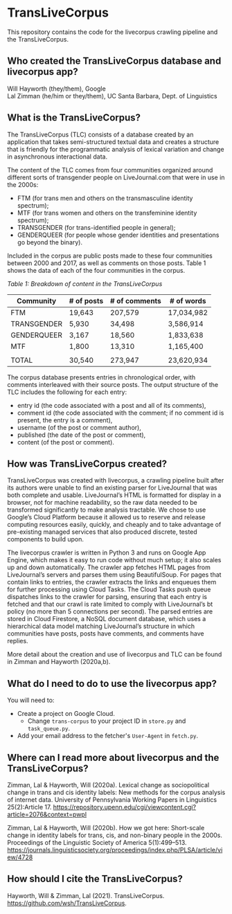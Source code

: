 # TransLiveCorpus

This repository contains the code for the livecorpus crawling pipeline and the TransLiveCorpus.

## Who created the TransLiveCorpus database and livecorpus app?

Will Hayworth (they/them), Google</br>
Lal Zimman (he/him or they/them), UC Santa Barbara, Dept. of Linguistics

## What is the TransLiveCorpus?

The TransLiveCorpus (TLC) consists of a database created by an application that takes semi-structured textual data and creates a structure that is friendly for the programmatic analysis of lexical variation and change in asynchronous interactional data.

The content of the TLC comes from four communities organized around different sorts of transgender people on LiveJournal.com that were in use in the 2000s: 
* FTM (for trans men and others on the transmasculine identity spectrum);
* MTF (for trans women and others on the transfeminine identity spectrum);
* TRANSGENDER (for trans-identified people in general);
* GENDERQUEER (for people whose gender identities and presentations go beyond the binary).

Included in the corpus are public posts made to these four communities between 2000 and 2017, as well as comments on those posts. Table 1 shows the data of each of the four communities in the corpus.

*Table 1: Breakdown of content in the TransLiveCorpus*

| Community	    | # of posts    | # of comments  | # of words     |
| ------------- | ------------- | -------------- | -------------- |
| FTM           |    19,643     |     207,579    |  17,034,982    |
| TRANSGENDER   |     5,930     |      34,498    |   3,586,914    |
| GENDERQUEER   |     3,167     |      18,560    |   1,833,638    |
| MTF           |     1,800     |      13,310    |   1,165,400    |
|               |               |                |                |
| TOTAL         |    30,540     |     273,947    |  23,620,934    |

The corpus database presents entries in chronological order, with comments interleaved with their source posts. The output structure of the TLC includes the following for each entry: 
* entry id (the code associated with a post and all of its comments),
* comment id (the code associated with the comment; if no comment id is present, the entry is a comment),
* username (of the post or comment author),
* published (the date of the post or comment),
* content (of the post or comment).

## How was TransLiveCorpus created?

TransLiveCorpus was created with livecorpus, a crawling pipeline built after its authors were unable to find an existing parser for LiveJournal that was both complete and usable. LiveJournal’s HTML is formatted for display in a browser, not for machine readability, so the raw data needed to be transformed significantly to make analysis tractable. We chose to use Google’s Cloud Platform because it allowed us to reserve and release computing resources easily, quickly, and cheaply and to take advantage of pre-existing managed services that also produced discrete, tested components to build upon.

The livecorpus crawler is written in Python 3 and runs on Google App Engine, which makes it easy to run code without much setup; it also scales up and down automatically. The crawler app fetches HTML pages from LiveJournal’s servers and parses them using BeautifulSoup. For pages that contain links to entries, the crawler extracts the links and enqueues them for further processing using Cloud Tasks. The Cloud Tasks push queue dispatches links to the crawler for parsing, ensuring that each entry is fetched and that our crawl is rate limited to comply with LiveJournal’s bt policy (no more than 5 connections per second). The parsed entries are stored in Cloud Firestore, a NoSQL document database, which uses a hierarchical data model matching LiveJournal’s structure in which communities have posts, posts have comments, and comments have replies.

More detail about the creation and use of livecorpus and TLC can be found in Zimman and Hayworth (2020a,b).

## What do I need to do to use the livecorpus app?

You will need to:
* Create a project on Google Cloud.
  * Change `trans-corpus` to your project ID in `store.py` and `task_queue.py`.
* Add your email address to the fetcher's `User-Agent` in `fetch.py`.

## Where can I read more about livecorpus and the TransLiveCorpus?

Zimman, Lal & Hayworth, Will (2020a). Lexical change as sociopolitical change in trans and cis identity labels: New methods for the corpus analysis of internet data. University of Pennsylvania Working Papers in Linguistics 25(2):Article 17. https://repository.upenn.edu/cgi/viewcontent.cgi?article=2076&context=pwpl

Zimman, Lal & Hayworth, Will (2020b). How we got here: Short-scale change in identity labels for trans, cis, and non-binary people in the 2000s. Proceedings of the Linguistic Society of America 5(1):499–513. https://journals.linguisticsociety.org/proceedings/index.php/PLSA/article/view/4728

## How should I cite the TransLiveCorpus?

Hayworth, Will & Zimman, Lal (2021). TransLiveCorpus. https://github.com/wsh/TransLiveCorpus.
